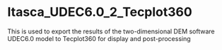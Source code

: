 # Itasca_UDEC6.0_2_Tecplot360
This is used to export the results of the two-dimensional DEM software UDEC6.0 model to Tecplot360 for display and post-processing
